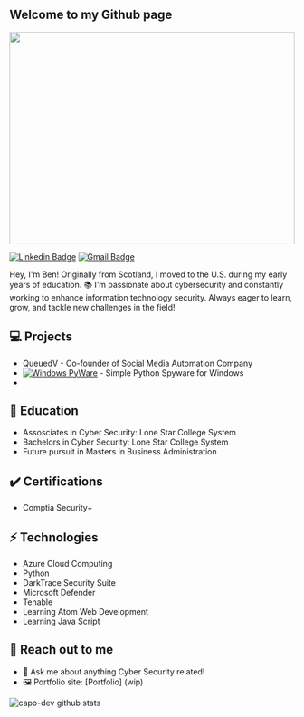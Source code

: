 <h2> Welcome to my Github page </h2>

<div style="text-align: center;">
    <img src='https://github.com/user-attachments/assets/504faaef-4752-4c7a-9eeb-272e58ea59b1' style="width: 100%; height: 375px;">
</div>

[![Linkedin Badge](https://img.shields.io/badge/-Linkedin-blue?style=flat-square&logo=Linkedin&logoColor=white)](https://www.linkedin.com/) 
[![Gmail Badge](https://img.shields.io/badge/-Gmail-Red?style=flat-square&logo=Gmail&logoColor=white&link=mailto:bengray190@gmail.com)](mailto:bengray190@gmail.com)

Hey, I'm Ben! Originally from Scotland, I moved to the U.S. during my early years of education. 📚 I'm passionate about cybersecurity and constantly working to enhance information technology security. Always eager to learn, grow, and tackle new challenges in the field!
## 💻 Projects
* QueuedV - Co-founder of Social Media Automation Company
* [![Windows PyWare](https://img.shields.io/badge/Windows-PyWare-pink)](https://github.com/capo-dev/Windows-PyWare) - Simple Python Spyware for Windows
* 


##  📖 Education
- Assosciates in Cyber Security: Lone Star College System
- Bachelors in Cyber Security: Lone Star College System
- Future pursuit in Masters in Business Administration

## ✔️ Certifications
- Comptia Security+

## ⚡ Technologies 
- Azure Cloud Computing
- Python
- DarkTrace Security Suite
- Microsoft Defender
- Tenable
- Learning Atom Web Development
- Learning Java Script

## 👋 Reach out to me 
- 💬 Ask me about anything Cyber Security related!
- 🖼️ Portfolio site: [Portfolio] (wip)

![capo-dev github stats](https://github-readme-stats.vercel.app/api?username=capo-dev&hide=["issues"]&show_icons=true)
